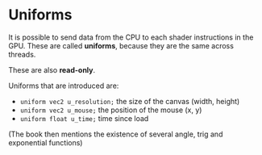 
# Uniforms

It is possible to send data from the CPU to each shader instructions in the GPU.
These are called **uniforms**, because they are the same across threads.

These are also **read-only**.

Uniforms that are introduced are:
* `uniform vec2 u_resolution;` the size of the canvas (width, height)
* `uniform vec2 u_mouse;` the position of the mouse (x, y)
* `uniform float u_time;` time since load

(The book then mentions the existence of several angle, trig and exponential functions)
